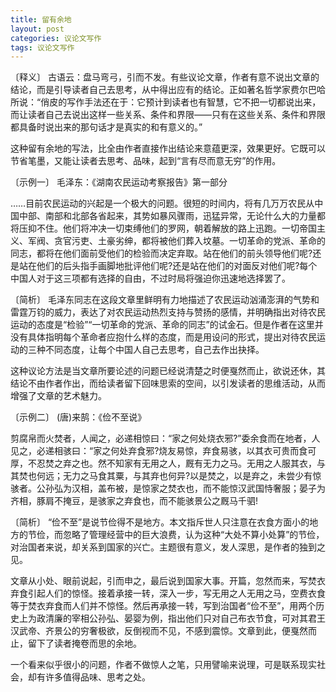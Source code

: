 ```yaml
---
title: 留有余地
layout: post
categories: 议论文写作
tags: 议论文写作
---
```


〔释义〕 古语云：盘马弯弓，引而不发。有些议论文章，作者有意不说出文章的结论，而是引导读者自己去思考，从中得出应有的结论。正如著名哲学家费尔巴哈所说：“俏皮的写作手法还在于：它预计到读者也有智慧，它不把一切都说出来，而让读者自己去说出这样一些关系、条件和界限——只有在这些关系、条件和界限都具备时说出来的那句话才是真实的和有意义的。”

这种留有余地的写法，比全由作者直接作出结论来意蕴更深，效果更好。它既可以节省笔墨，又能让读者去思考、品味，起到“言有尽而意无穷”的作用。

〔示例一〕 毛泽东：《湖南农民运动考察报告》第一部分

……目前农民运动的兴起是一个极大的问题。很短的时间内，将有几万万农民从中国中部、南部和北部各省起来，其势如暴风骤雨，迅猛异常，无论什么大的力量都将压抑不住。他们将冲决一切束缚他们的罗网，朝着解放的路上迅跑。一切帝国主义、军阀、贪官污吏、土豪劣绅，都将被他们葬入坟墓。一切革命的党派、革命的同志，都将在他们面前受他们的检验而决定弃取。站在他们的前头领导他们呢?还是站在他们的后头指手画脚地批评他们呢?还是站在他们的对面反对他们呢?每个中国人对于这三项都有选择的自由，不过时局将强迫你迅速地选择罢了。

〔简析〕 毛泽东同志在这段文章里鲜明有力地描述了农民运动汹涌澎湃的气势和雷霆万钧的威力，表达了对农民运动热烈支持与赞扬的感情，并明确指出对待农民运动的态度是“检验”“一切革命的党派、革命的同志”的试金石。但是作者在这里并没有具体指明每个革命者应抱什么样的态度，而是用设问的形式，提出对待农民运动的三种不同态度，让每个中国人自己去思考，自己去作出抉择。

这种议论方法是当文章所要论述的问题已经说清楚之时便戛然而止，欲说还休，其结论不由作者作出，而给读者留下回味思索的空间，以引发读者的思维活动，从而增强了文章的艺术魅力。

〔示例二〕 (唐)来鹄：《俭不至说》

剪腐帛而火焚者，人闻之，必递相惊曰：“家之何处烧衣邪?”委余食而在地者，人见之，必递相骇曰：“家之何处弃食邪?烧友易惊，弃食易骇，以其衣可贵而食可厚，不忍焚之弃之也。然不知家有无用之人，厩有无力之马。无用之人服其衣，与其焚也何远；无力之马食其粟，与其弃也何异?以是焚之，以是弃之，未尝少有惊骇者。公孙弘为汉相，盖布被，是惊家之焚衣也，而不能惊汉武国恃奢服；晏子为齐相，豚肩不掩豆，是骇家之弃食也，而不能骇景公之厩马千驷!

〔简析〕 “俭不至”是说节俭得不是地方。本文指斥世人只注意在衣食方面小的地方的节俭，而忽略了管理经营中的巨大浪费，认为这种“大处不算小处算”的节俭，对治国者来说，却关系到国家的兴亡。主题很有意义，发人深思，是作者的独到之见。

文章从小处、眼前说起，引而申之，最后说到国家大事。开篇，忽然而来，写焚衣弃食引起人们的惊怪。接着承接一转，深入一步，写无用之人无用之马，空费衣食等于焚衣弃食而人们并不惊怪。然后再承接一转，写到治国者“俭不至”，用两个历史上为政清廉的宰相公孙弘、晏婴为例，指出他们只对自己布衣节食，可对其君王汉武帝、齐景公的穷奢极欲，反倒视而不见，不感到震惊。文章到此，便戛然而止，留下了读者掩卷而思的余地。

一个看来似乎很小的问题，作者不做惊人之笔，只用譬喻来说理，可是联系现实社会，却有许多值得品味、思考之处。 
